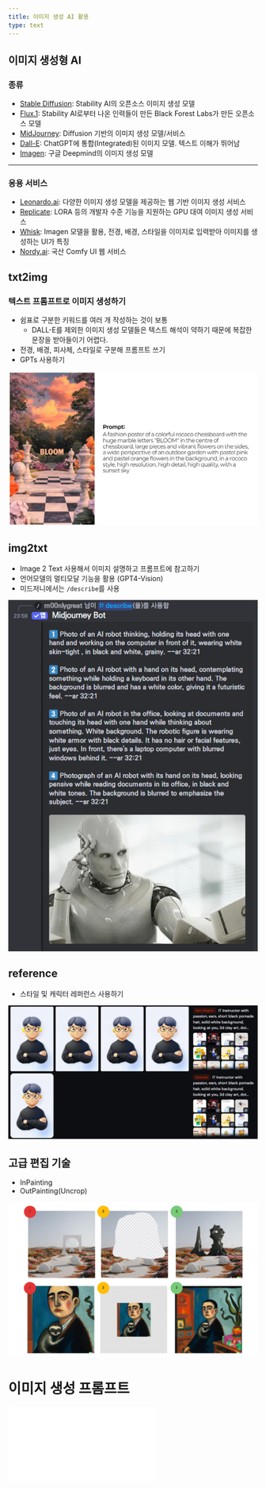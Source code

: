 ```yaml
---
title: 이미지 생성 AI 활용
type: text
---
```

## 이미지 생성형 AI

### 종류

- [Stable Diffusion](https://stability.ai/): Stability AI의 오픈소스 이미지 생성 모델
- [Flux.1](https://blackforestlabs.ai/): Stability AI로부터 나온 인력들이 만든 Black Forest Labs가 만든 오픈소스 모델
- [MidJourney](https://www.midjourney.com/): Diffusion 기반의 이미지 생성 모델/서비스
- [Dall-E](https://openai.com/index/dall-e-3/): ChatGPT에 통합(Integrated)된 이미지 모델. 텍스트 이해가 뛰어남 
- [Imagen](https://deepmind.google/technologies/imagen-3/): 구글 Deepmind의 이미지 생성 모델


***

### 응용 서비스

- [Leonardo.ai](https://leonardo.ai/): 다양한 이미지 생성 모델을 제공하는 웹 기반 이미지 생성 서비스
- [Replicate](https://replicate.com/): LORA 등의 개발자 수준 기능을 지원하는 GPU 대여 이미지 생성 서비스
- [Whisk](https://labs.google/fx/tools/whisk): Imagen 모델을 활용, 전경, 배경, 스타일을 이미지로 입력받아 이미지를 생성하는 UI가 특징
- [Nordy.ai](https://nordy.ai/): 국산 Comfy UI 웹 서비스

## txt2img

### 텍스트 프롬프트로 이미지 생성하기

- 쉼표로 구분한 키워드를 여러 개 작성하는 것이 보통
	- DALL-E를 제외한 이미지 생성 모델들은 텍스트 해석이 약하기 때문에 복잡한 문장을 받아들이기 어렵다.
- 전경, 배경, 피사체, 스타일로 구분해 프롬프트 쓰기
- GPTs 사용하기

![](attachments/genAI-txt2img.png)

## img2txt

- Image 2 Text 사용해서 이미지 설명하고 프롬프트에 참고하기
- 언어모델의 멀티모달 기능을 활용 (GPT4-Vision)
- 미드저니에서는 `/describe`를 사용

![](attachments/genAI-midjourney_describe.png)

## reference

- 스타일 및 캐릭터 레퍼런스 사용하기

![](attachments/genAI-mj_style_ref.png)

## 고급 편집 기술

- InPainting
- OutPainting(Uncrop)

![](attachments/genAI-in_out_paint.png)

# 이미지 생성 프롬프트

![이미지 생성 프롬프트](modules/이미지%20생성%20프롬프트.md)